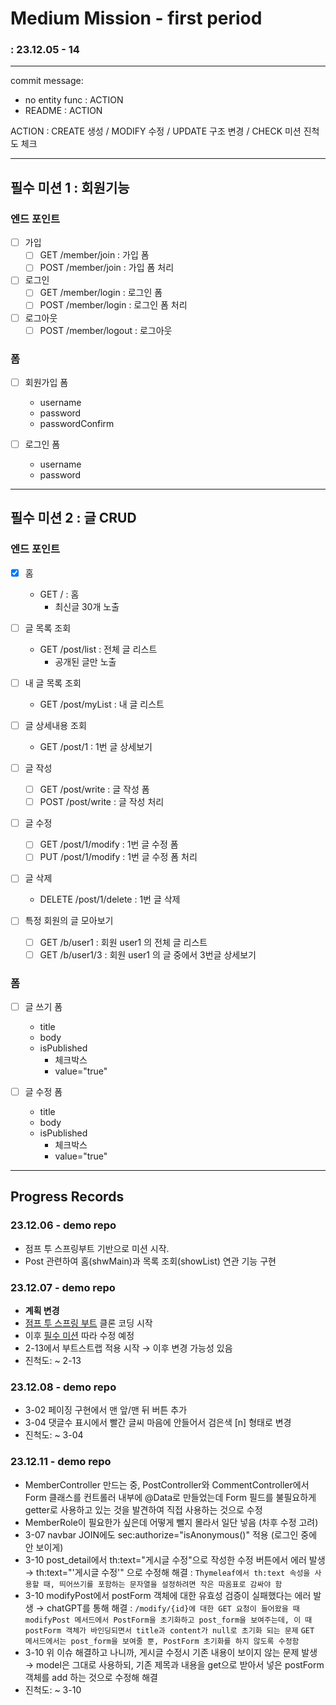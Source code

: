 # Medium Mission - first period
### : 23.12.05 - 14

-----

commit message:
- no entity func : ACTION
- README : ACTION

ACTION : CREATE 생성 / MODIFY 수정 / UPDATE 구조 변경 / CHECK 미션 진척도 체크

-----

## 필수 미션 1 : 회원기능
### 엔드 포인트

- [ ] 가입
  - [ ] GET /member/join : 가입 폼
  - [ ] POST /member/join : 가입 폼 처리

- [ ] 로그인
  - [ ] GET /member/login : 로그인 폼
  - [ ] POST /member/login : 로그인 폼 처리

- [ ] 로그아웃
  - [ ] POST /member/logout : 로그아웃

### 폼

- [ ] 회원가입 폼
  - username
  - password
  - passwordConfirm

- [ ] 로그인 폼
  - username
  - password

-----

## 필수 미션 2 : 글 CRUD
### 엔드 포인트

- [x] 홈
  - GET / : 홈
    - 최신글 30개 노출

- [ ] 글 목록 조회
  - GET /post/list : 전체 글 리스트
    - 공개된 글만 노출

- [ ] 내 글 목록 조회
  - GET /post/myList : 내 글 리스트

- [ ] 글 상세내용 조회
    - GET /post/1 : 1번 글 상세보기

- [ ] 글 작성
  - [ ] GET /post/write : 글 작성 폼
  - [ ] POST /post/write : 글 작성 처리

- [ ] 글 수정
  - [ ] GET /post/1/modify : 1번 글 수정 폼
  - [ ] PUT /post/1/modify : 1번 글 수정 폼 처리

- [ ] 글 삭제
  - DELETE /post/1/delete : 1번 글 삭제

- [ ] 특정 회원의 글 모아보기
  - [ ] GET /b/user1 : 회원 user1 의 전체 글 리스트
  - [ ] GET /b/user1/3 : 회원 user1 의 글 중에서 3번글 상세보기

### 폼
- [ ] 글 쓰기 폼
    - title
    - body
    - isPublished
      - 체크박스
      - value="true"

- [ ] 글 수정 폼
  - title
  - body
  - isPublished
    - 체크박스
    - value="true"

---

## Progress Records

### 23.12.06 - demo repo
- 점프 투 스프링부트 기반으로 미션 시작.
- Post 관련하여 홈(shwMain)과 목록 조회(showList) 연관 기능 구현

### 23.12.07 - demo repo
- **계획 변경**
- [점프 투 스프링 부트](https://wikidocs.net/160543) 클론 코딩 시작
- 이후 [필수 미션](https://www.scode.gg/p/13201) 따라 수정 예정
- 2-13에서 부트스트랩 적용 시작 → 이후 변경 가능성 있음
- 진척도: ~ 2-13

### 23.12.08 - demo repo
- 3-02 페이징 구현에서 맨 앞/맨 뒤 버튼 추가
- 3-04 댓글수 표시에서 빨간 글씨 마음에 안들어서 검은색 [n] 형태로 변경
- 진척도: ~ 3-04

### 23.12.11 - demo repo
- MemberController 만드는 중, PostController와 CommentController에서 Form 클래스를 컨트롤러 내부에 @Data로 만들었는데 Form 필드를 불필요하게 getter로 사용하고 있는 것을 발견하여 직접 사용하는 것으로 수정
- MemberRole이 필요한가 싶은데 어떻게 뺄지 몰라서 일단 넣음 (차후 수정 고려)
- 3-07 navbar JOIN에도 sec:authorize="isAnonymous()" 적용 (로그인 중에 안 보이게)
- 3-10 post_detail에서 th:text="게시글 수정"으로 작성한 수정 버튼에서 에러 발생 → th:text="'게시글 수정'" 으로 수정해 해결 :
  `Thymeleaf에서 th:text 속성을 사용할 때, 띄어쓰기를 포함하는 문자열을 설정하려면 작은 따옴표로 감싸야 함`
- 3-10 modifyPost에서 postForm 객체에 대한 유효성 검증이 실패했다는 에러 발생 → chatGPT를 통해 해결 :
  `/modify/{id}에 대한 GET 요청이 들어왔을 때 modifyPost 메서드에서 PostForm을 초기화하고 post_form을 보여주는데, 이 때 postForm 객체가 바인딩되면서 title과 content가 null로 초기화 되는 문제`
  `GET 메서드에서는 post_form을 보여줄 뿐, PostForm 초기화를 하지 않도록 수정함`
- 3-10 위 이슈 해결하고 나니까, 게시글 수정시 기존 내용이 보이지 않는 문제 발생 → model은 그대로 사용하되, 기존 제목과 내용을 get으로 받아서 넣은 postForm 객체를 add 하는 것으로 수정해 해결
- 진척도: ~ 3-10